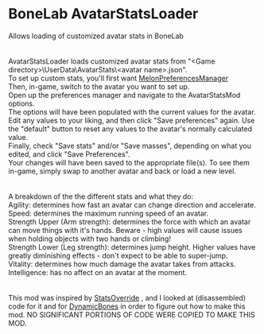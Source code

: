 # BoneLab AvatarStatsLoader
Allows loading of customized avatar stats in BoneLab<br/>
<br/>
<br/>
AvatarStatsLoader loads customized avatar stats from "\<Game directory\>\\UserData\\AvatarStats\\\<avatar name\>.json".<br/>
To set up custom stats, you'll first want [MelonPreferencesManager](https://github.com/sinai-dev/MelonPreferencesManager)<br/>
Then, in-game, switch to the avatar you want to set up.<br/>
Open up the preferences manager and navigate to the AvatarStatsMod options.<br/>
The options will have been populated with the current values for the avatar.<br/>
Edit any values to your liking, and then click "Save preferences" again. Use the "default" button to reset any values to the avatar's normally calculated value.<br/>
Finally, check "Save stats" and/or "Save masses", depending on what you edited, and click "Save Preferences".<br/>
Your changes will have been saved to the appropriate file(s). To see them in-game, simply swap to another avatar and back or load a new level.<br/>
<br/>
<br/>
A breakdown of the the different stats and what they do:<br/>
Agility: determines how fast an avatar can change direction and accelerate.<br/>
Speed: determines the maximum running speed of an avatar.<br/>
Strength Upper (Arm strength): determines the force with which an avatar can move things with it's hands. Beware - high values will cause issues when holding objects with two hands or climbing!<br/>
Strength Lower (Leg strength): determines jump height. Higher values have greatly diminishing effects - don't expect to be able to super-jump.<br/>
Vitality: determines how much damage the avatar takes from attacks.<br/>
Intelligence: has no affect on an avatar at the moment.<br/>
<br/>
<br/>
This mod was inspired by [StatsOverride](https://bonelab.thunderstore.io/package/extraes/StatOverride/) , and I looked at (disassembled) code for it and for [DynamicBones](https://bonelab.thunderstore.io/package/LlamasHere/Dynamic_Bones/) in order to figure out how to make this mod. NO SIGNIFICANT PORTIONS OF CODE WERE COPIED TO MAKE THIS MOD.<br/>